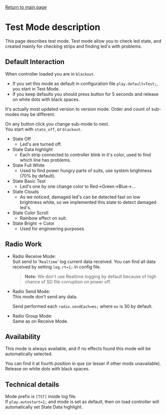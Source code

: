 [Return to main page](../README.md)

# Test Mode description
This page describes test mode. Test mode allow you to check led state, and created mainly for checking strips and finding led's with problems.

## Default Interaction

When controller loaded you are in `blackout`.
- If you set this mode as default in configuration file `play.default=Test;`, you start in Test Mode.
- If you keep defaults you should press button for 5 seconds and release on white dots with black spaces.

It's actually most updated version to version mode. Order and count of sub-modes may be different.

On any button click you change sub-mode to next.  
You start with `state_off`, or `blackout`.

- State Off
    - Led's are turned off.
- State Data highlight
    - Each strip connected to controller blink in it's color, used to find which line has problems.
- State Full White
    - Used to find power hungry parts of suits, use system brightness (70% by default).
- State Basic Test
    - Led's one by one change color to Red->Green->Blue->...
- State Clouds
    - As we noticed, damaged led's can be detected fast on low brightness white, so we implemented this state to detect damaged led's.
- State Color Scroll
    - Rainbow effect on suit.
- State Bright -> Color
    - Used for engineering purposes.

## Radio Work
- Radio Receive Mode:  
  Suit send to '`Realtime`' log current data received. You can find all data received by setting `log.rt=1;` in config file.
  >**Note:** We don't use Realtime logging by default because of high chance of SD file corruption on power off.
- Radio Send Mode:  
  This mode don't send any data.
  
  Send performed each `radio.sendEach=ms;` where `ms` is 30 by default.

- Radio Group Mode:  
  Same as on Receive Mode.

## Availability
This mode is always available, and if no effects found this mode will be automatically selected.

You can find it at fourth position in que (or lesser if other mods unavailable). Release on white dots with black spaces.

## Technical details
Mode prefix is `[TST]` inside log file.  
If `play.autostart=1;` and mode is set as default, then on load controller will automatically set State Data highlight.